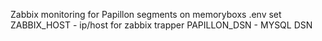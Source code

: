 Zabbix monitoring for Papillon segments on memoryboxs
 .env set
        ZABBIX_HOST - ip/host for zabbix trapper
        PAPILLON_DSN - MYSQL DSN 